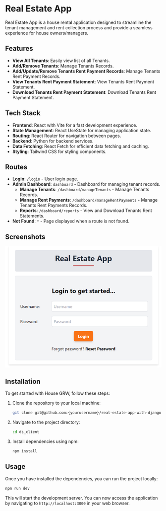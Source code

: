 # Real Estate App

Real Estate App is a house rental application designed to streamline the tenant management and rent collection process and provide a seamless experience for house owners/managers.

## Features

- **View All Tenants**: Easily view list of all Tenants.
- **Add/Remove Tenants**: Manage Tenants Records.
- **Add/Update/Remove Tenants Rent Payment Records**: Manage Tenants Rent Payment Records.
- **View Tenants Rent Payment Statement**: View Tenants Rent Payment Statement.
- **Download Tenants Rent Payment Statement**: Download Tenants Rent Payment Statement.

## Tech Stack

- **Frontend**: React with Vite for a fast development experience.
- **State Management**: React UseState for managing application state.
- **Routing**: React Router for navigation between pages.
- **Backend**: Python for backend services.
- **Data Fetching**: React Fetch for efficient data fetching and caching.
- **Styling**: Tailwind CSS for styling components.

## Routes

- **Login**: `/login` - User login page.
- **Admin Dashboard**: `dashboard` - Dashboard for managing tenant records.
  - **Manage Tenants**: `/dashboard/manageTenants` - Manage Tenants Records.
  - **Manage Rent Payments**: `/dashboard/manageRentPayments` - Manage Tenants Rent Payments Records.
  - **Reports**: `/dashboard/reports` - View and Download Tenants Rent Statements.
- **Not Found**: `*` - Page displayed when a route is not found.

## Screenshots

![Landing Page](./ds_client/public/Login.PNG)


## Installation

To get started with House GRW, follow these steps:

1. Clone the repository to your local machine:

   ```bash
   git clone git@github.com:{yourusername}/real-estate-app-with-django.git
   
   ```

2. Navigate to the project directory:

   ```bash
   cd ds_client
   ```

3. Install dependencies using npm:

   ```bash
   npm install
   ```

## Usage

Once you have installed the dependencies, you can run the project locally:

```bash
npm run dev
```

This will start the development server. You can now access the application by navigating to `http://localhost:3000` in your web browser.